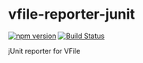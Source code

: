 # vfile-reporter-junit

[![npm version](https://badge.fury.io/js/vfile-reporter-junit.svg)](https://badge.fury.io/js/vfile-reporter-junit)
[![Build Status](https://travis-ci.org/kellyselden/vfile-reporter-junit.svg?branch=master)](https://travis-ci.org/kellyselden/vfile-reporter-junit)

jUnit reporter for VFile

